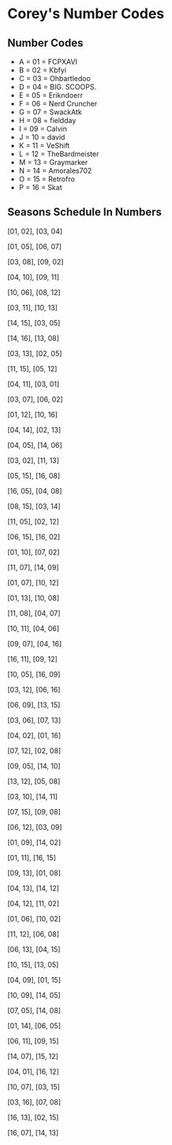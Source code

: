 # Corey's Number Codes

## Number Codes

-   A = 01 = FCPXAVI
-   B = 02 = Kbfyi
-   C = 03 = Ohbartledoo
-   D = 04 = BIG. SCOOPS.
-   E = 05 = Erikndoerr
-   F = 06 = Nerd Cruncher
-   G = 07 = SwackAtk
-   H = 08 = fieldday
-   I = 09 = Calvin
-   J = 10 = david
-   K = 11 = VeShift
-   L = 12 = TheBardmeister
-   M = 13 = Graymarker
-   N = 14 = Amorales702
-   O = 15 = Retrofro
-   P = 16 = Skat

## Seasons Schedule In Numbers

[01, 02], [03, 04]

[01, 05], [06, 07]

[03, 08], [09, 02]

[04, 10], [09, 11]

[10, 06], [08, 12]

[03, 11], [10, 13]

[14, 15], [03, 05]

[14, 16], [13, 08]

[03, 13], [02, 05]

[11, 15], [05, 12]

[04, 11], [03, 01]

[03, 07], [06, 02]

[01, 12], [10, 16]

[04, 14], [02, 13]

[04, 05], [14, 06]

[03, 02], [11, 13]

[05, 15], [16, 08]

[16, 05], [04, 08]

[08, 15], [03, 14]

[11, 05], [02, 12]

[06, 15], [16, 02]

[01, 10], [07, 02]

[11, 07], [14, 09]

[01, 07], [10, 12]

[01, 13], [10, 08]

[11, 08], [04, 07]

[10, 11], [04, 06]

[09, 07], [04, 16]

[16, 11], [09, 12]

[10, 05], [16, 09]

[03, 12], [06, 16]

[06, 09], [13, 15]

[03, 06], [07, 13]

[04, 02], [01, 16]

[07, 12], [02, 08]

[09, 05], [14, 10]

[13, 12], [05, 08]

[03, 10], [14, 11]

[07, 15], [09, 08]

[06, 12], [03, 09]

[01, 09], [14, 02]

[01, 11], [16, 15]

[09, 13], [01, 08]

[04, 13], [14, 12]

[04, 12], [11, 02]

[01, 06], [10, 02]

[11, 12], [06, 08]

[06, 13], [04, 15]

[10, 15], [13, 05]

[04, 09], [01, 15]

[10, 09], [14, 05]

[07, 05], [14, 08]

[01, 14], [06, 05]

[06, 11], [09, 15]

[14, 07], [15, 12]

[04, 01], [16, 12]

[10, 07], [03, 15]

[03, 16], [07, 08]

[16, 13], [02, 15]

[16, 07], [14, 13]

